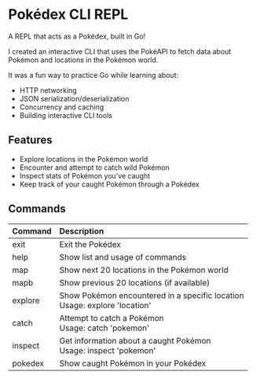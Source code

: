 # Pokédex CLI REPL

A REPL that acts as a Pokédex, built in Go!

I created an interactive CLI that uses the PokéAPI to fetch data about Pokémon and locations in the Pokémon world.

It was a fun way to practice Go while learning about:
- HTTP networking
- JSON serialization/deserialization
- Concurrency and caching
- Building interactive CLI tools

## Features

- Explore locations in the Pokémon world
- Encounter and attempt to catch wild Pokémon
- Inspect stats of Pokémon you’ve caught
- Keep track of your caught Pokémon through a Pokédex

## Commands
| Command |	Description |
| :--- | :--- |
|exit|	Exit the Pokédex|
|help|	Show list and usage of commands|
|map|	Show next 20 locations in the Pokémon world|
|mapb|	Show previous 20 locations (if available)|
|explore|	Show Pokémon encountered in a specific location<br />Usage: explore 'location'|
|catch|	Attempt to catch a Pokémon<br />Usage: catch 'pokemon'|
|inspect|	Get information about a caught Pokémon<br />Usage: inspect 'pokemon'|
|pokedex|	Show caught Pokémon in your Pokédex|
